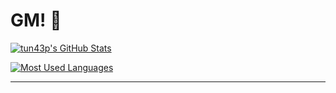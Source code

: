 # GM! 👋

[![tun43p's GitHub Stats](https://github-readme-stats.vercel.app/api?username=tun43p&show_icons=true&count_private=true)](https://github.com/tun43p)

[![Most Used Languages](https://github-readme-stats.vercel.app/api/top-langs/?username=tun43p&layout=compact&exclude_repo=dotfiles&hide=css,dockerfile,html,makefile,shell)](https://github.com/tun43p)

---
